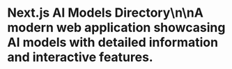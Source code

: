 # Next.js AI Models Directory\n\nA modern web application showcasing AI models with detailed information and interactive features.
